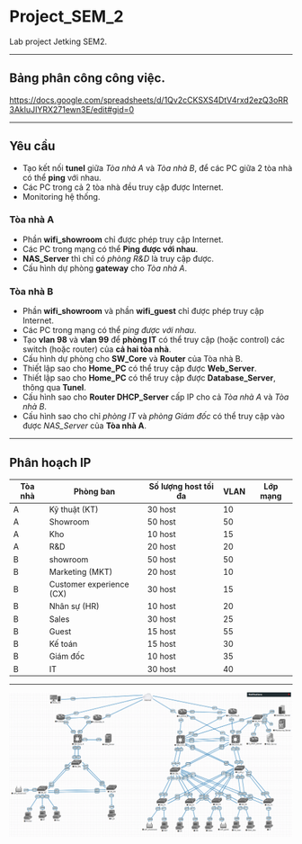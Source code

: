 # Project_SEM_2
Lab project Jetking SEM2.

--------------------------------------------------------------------------------------
## Bảng phân công công việc.

https://docs.google.com/spreadsheets/d/1Qv2cCKSXS4DtV4rxd2ezQ3oRR3AkluJIYRX271ewn3E/edit#gid=0

---------------------------------------------------------------------------------------
## Yêu cầu
- Tạo kết nối **tunel** giữa *Tòa nhà A* và *Tòa nhà B*, để các PC giữa 2 tòa nhà có thể **ping** với nhau.
- Các PC trong cả 2 tòa nhà đều truy cập được Internet.
- Monitoring hệ thống.

### Tòa nhà A
- Phần **wifi_showroom** chỉ được phép truy cập Internet.
- Các PC trong mạng có thể **Ping được với nhau**.
- **NAS_Server** thì chỉ có *phòng R&D* là truy cập được.
- Cấu hình dự phòng **gateway** cho *Tòa nhà A*.

### Tòa nhà B
- Phần **wifi_showroom** và phần **wifi_guest** chỉ được phép truy cập Internet.
- Các PC trong mạng có thể *ping được với nhau*.
- Tạo **vlan 98** và **vlan 99** để **phòng IT** có thể truy cập (hoặc control) các switch (hoặc router) của **cả hai tòa nhà**.
- Cấu hình dự phòng cho **SW_Core** và **Router** của Tòa nhà B.
- Thiết lập sao cho **Home_PC** có thể truy cập được **Web_Server**.
- Thiết lập sao cho **Home_PC** có thể truy cập được **Database_Server**, thông qua **Tunel**.
- Cấu hình sao cho **Router DHCP_Server** cấp IP cho cả *Tòa nhà A* và *Tòa nhà B*.
- Cấu hình sao cho chỉ *phòng IT* và *phòng Giám đốc* có thể truy cập vào được *NAS_Server* của **Tòa nhà A**.


---------------------------------------------------------------------------------------------------------------------------
## Phân hoạch IP
|Tòa nhà| Phòng ban		| Số lượng host tối đa	| VLAN	| Lớp mạng		|
|-------|----------------------|------------------------------|-------|----------------------|
| A	| Kỹ thuật (KT) 	|	30 host		| 10	|	|
| A	| Showroom		|	50 host		| 50	|	|
| A	| Kho			|	10 host		| 15	|	|	
| A	| R&D			|	20 host		| 20	|	|
| B	| showroom		|	50 host		| 50	|	|
| B	| Marketing (MKT)	|	20 host		| 10	|	|
| B	|Customer experience (CX)|	30 host		| 15	|	|
| B	| Nhân sự (HR)		|	10 host		| 20	|	|
| B	| Sales		|	30 host		| 25	|	|
| B	| Guest		|	15 host		| 55	|	|
| B	| Kế toán		|	15 host		| 30	|	|
| B	| Giám đốc		|	10 host		| 35	|	|
| B	| IT			|	30 host		| 40	|	|


----------------------------------------------------------------------------------------------------------------------------
![Topology](https://github.com/VinhLin/Project_SEM_2/blob/main/Topology/Topology_Image.png)



